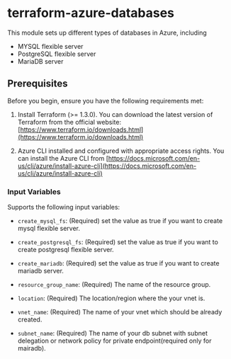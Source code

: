 # terraform-azure-databases 

This module sets up different types of databases in Azure, including 
- MYSQL flexible server 
- PostgreSQL flexible server
- MariaDB server

## Prerequisites

Before you begin, ensure you have the following requirements met:

1. Install Terraform (>= 1.3.0). You can download the latest version of Terraform from the official website: [https://www.terraform.io/downloads.html](https://www.terraform.io/downloads.html)

2. Azure CLI installed and configured with appropriate access rights. You can install the Azure CLI from [https://docs.microsoft.com/en-us/cli/azure/install-azure-cli](https://docs.microsoft.com/en-us/cli/azure/install-azure-cli)


### Input Variables

Supports the following input variables:

- `create_mysql_fs`: (Required) set the value as true if you want to create mysql flexible server.
- `create_postgresql_fs`: (Required) set the value as true if you want to create postgresql flexible server.
- `create_mariadb`: (Required) set the value as true if you want to create mariadb server.

- `resource_group_name`: (Required) The name of the resource group.
- `location`: (Required) The location/region where the your vnet is.
- `vnet_name`: (Required) The name of your vnet which should be already created.
- `subnet_name`: (Required) The name of your db subnet with subnet delegation or network policy for private endpoint(required only for mairadb).


